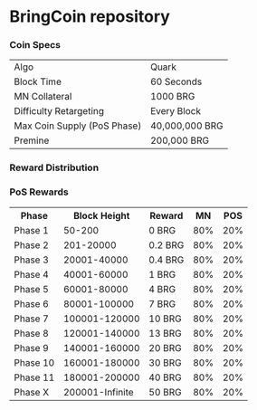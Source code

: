 BringCoin repository
======================================


### Coin Specs
<table>
<tr><td>Algo</td><td>Quark</td></tr>
<tr><td>Block Time</td><td>60 Seconds</td></tr>
<tr><td>MN Collateral</td><td>1000 BRG</td></tr>
<tr><td>Difficulty Retargeting</td><td>Every Block</td></tr>
<tr><td>Max Coin Supply (PoS Phase)</td><td>40,000,000 BRG</td></tr>
<tr><td>Premine</td><td>200,000 BRG</td></tr>
</table>

### Reward Distribution

### PoS Rewards
<table>
<th>Phase</th><th>Block Height</th><th>Reward</th><th>MN</th><th>POS</th>
<tr><td>Phase 1</td><td>50-200</td><td>0 BRG</td><td>80%</td><td>20%</td></tr>
<tr><td>Phase 2</td><td>201-20000</td><td>0.2 BRG</td><td>80%</td><td>20%</td></tr>
<tr><td>Phase 3</td><td>20001-40000</td><td>0.4 BRG</td><td>80%</td><td>20%</td></tr>
<tr><td>Phase 4</td><td>40001-60000</td><td>1 BRG</td><td>80%</td><td>20%</td></tr>
<tr><td>Phase 5</td><td>60001-80000</td><td>4 BRG</td><td>80%</td><td>20%</td></tr>
<tr><td>Phase 6</td><td>80001-100000</td><td>7 BRG</td><td>80%</td><td>20%</td></tr>
<tr><td>Phase 7</td><td>100001-120000</td><td>10 BRG</td><td>80%</td><td>20%</td></tr>
<tr><td>Phase 8</td><td>120001-140000</td><td>13 BRG</td><td>80%</td><td>20%</td></tr>
<tr><td>Phase 9</td><td>140001-160000</td><td>20 BRG</td><td>80%</td><td>20%</td></tr>
<tr><td>Phase 10</td><td>160001-180000</td><td>30 BRG</td><td>80%</td><td>20%</td></tr>
<tr><td>Phase 11</td><td>180001-200000</td><td>40 BRG</td><td>80%</td><td>20%</td></tr>
<tr><td>Phase X</td><td>200001-Infinite</td><td>50 BRG</td><td>80%</td><td>20%</td></tr>
</table>
